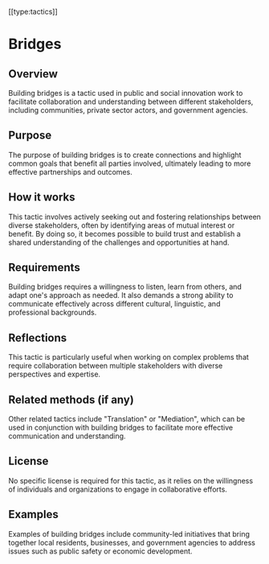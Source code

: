 [[type:tactics]]

# Bridges

## Overview
Building bridges is a tactic used in public and social innovation work to facilitate collaboration and understanding between different stakeholders, including communities, private sector actors, and government agencies.

## Purpose
The purpose of building bridges is to create connections and highlight common goals that benefit all parties involved, ultimately leading to more effective partnerships and outcomes.

## How it works
This tactic involves actively seeking out and fostering relationships between diverse stakeholders, often by identifying areas of mutual interest or benefit. By doing so, it becomes possible to build trust and establish a shared understanding of the challenges and opportunities at hand.

## Requirements
Building bridges requires a willingness to listen, learn from others, and adapt one's approach as needed. It also demands a strong ability to communicate effectively across different cultural, linguistic, and professional backgrounds.

## Reflections
This tactic is particularly useful when working on complex problems that require collaboration between multiple stakeholders with diverse perspectives and expertise.

## Related methods (if any)
Other related tactics include "Translation" or "Mediation", which can be used in conjunction with building bridges to facilitate more effective communication and understanding.

## License
No specific license is required for this tactic, as it relies on the willingness of individuals and organizations to engage in collaborative efforts.

## Examples
Examples of building bridges include community-led initiatives that bring together local residents, businesses, and government agencies to address issues such as public safety or economic development.